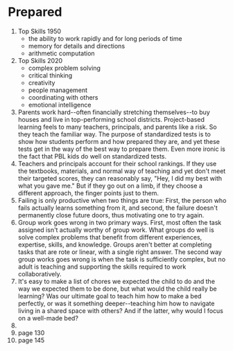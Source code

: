 # Prepared

1. Top Skills 1950 
    - the ability to work rapidly and for long periods of time
    - memory for details and directions
    - arithmetic computation
2. Top Skills 2020
    - complex problem solving
    - critical thinking
    - creativity
    - people management
    - coordinating with others
    - emotional intelligence
3. Parents work hard--often financially stretching themselves--to buy houses and live in top-performing school districts. Project-based learning feels to many teachers, principals, and parents like a risk. So they teach the familiar way. The purpose of standardized tests is to show how students perform and how prepared they are, and yet these tests get in the way of the best way to prepare them. Even more ironic is the fact that PBL kids do well on standardized tests.
4. Teachers and principals account for their school rankings. If they use the textbooks, materials, and normal way of teaching and yet don't meet their targeted scores, they can reasonably say, "Hey, I did my best with what you gave me." But if they go out on a limb, if they choose a different approach, the finger points just to them.
5. Failing is only productive when two things are true: First, the person who fails actually learns something from it, and second, the failure doesn't permanently close future doors, thus motivating one to try again.
6. Group work goes wrong in two primary ways. First, most often the task assigned isn't actually worthy of group work. What groups do well is solve complex problems that benefit from different experiences, expertise, skills, and knowledge. Groups aren't better at completing tasks that are rote or linear, with a single right answer. The second way group works goes wrong is when the task is sufficiently complex, but no adult is teaching and supporting the skills required to work collaboratively.
7. It's easy to make a list of chores we expected the child to do and the way we expected them to be done, but what would the child really be learning? Was our ultimate goal to teach him how to make a bed perfectly, or was it something deeper--teaching him how to navigate living in a shared space with others? And if the latter, why would I focus on a well-made bed?
8. 
9.  page 130
10.  page 145
